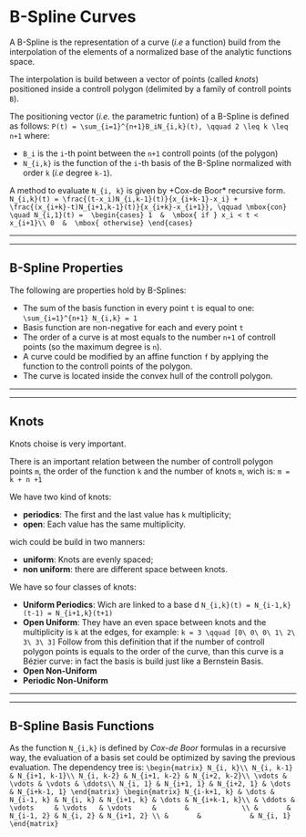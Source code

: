 # B-Spline Curves


A B-Spline is the representation of a curve (*i.e* a function) build from the interpolation of the elements of a normalized base of the analytic functions space.

The interpolation is build between a vector of points (called *knots*) positioned inside a controll polygon (delimited by a family of controll points `B`).

The positioning vector (*i.e.* the parametric funtion) of a B-Spline is defined as follows:
``P(t) = \sum_{i=1}^{n+1}B_iN_{i,k}(t), \qquad 2 \leq k \leq n+1``
where:
 - `B_i` is the `i`-th point between the `n+1` controll points (of the polygon)
 - `N_{i,k}` is the function of the `i`-th basis of the B-Spline normalized with order `k` (*i.e* degree `k-1`).

A method to evaluate `N_{i, k}` is given by +Cox-de Boor* recursive form.
``
    N_{i,k}(t) = \frac{(t-x_i)N_{i,k-1}(t)}{x_{i+k-1}-x_i} + \frac{(x_{i+k}-t)N_{i+1,k-1}(t)}{x_{i+k}-x_{i+1}},
    \qquad \mbox{con} \quad
    N_{i,1}(t) = 
    \begin{cases}
        1  &  \mbox{ if } x_i < t < x_{i+1}\\
        0  &  \mbox{ otherwise}
    \end{cases}
``

---
---
## B-Spline Properties

The following are properties hold by B-Splines:
 - The sum of the basis function in every point `t` is equal to one:
  ``\sum_{i=1}^{n+1} N_{i,k} = 1``
 - Basis function are non-negative for each and every point `t`
 - The order of a curve is at most equals to the number `n+1` of controll points (so the maximum degree is `n`).
 - A curve could be modified by an affine function `f` by applying the function to the controll points of the polygon.
 - The curve is located inside the convex hull of the controll polygon.

---
---
## Knots

Knots choise is very important.

There is an important relation between the number of controll polygon points `m`, the order of the function `k` and the number of knots `m`, wich is:
``m = k + n +1``

We have two kind of knots:
 - **periodics**: The first and the last value has `k` multiplicity;
 - **open**: Each value has the same multiplicity.

wich could be build in two manners:
 - **uniform**: Knots are evenly spaced;
 - **non uniform**: there are different space between knots.

We have so four classes of knots:
 - **Uniform Periodics**: Wich are linked to a base d
   ``N_{i,k}(t) = N_{i-1,k}(t-1) = N_{i+1,k}(t+1)``
 - **Open Uniform**: They have an even space between knots and the multiplicity is `k` at the edges, for example:
   ``k = 3 \qquad [0\ 0\ 0\ 1\ 2\ 3\ 3\ 3]``
   Follow from this definition that if the number of controll polygon points is equals to the order of the curve, than this curve is a Bézier curve: in fact the basis is build just like a Bernstein Basis.
 - **Open Non-Uniform**
 - **Periodic Non-Uniform**

---
---
## B-Spline Basis Functions

As the function `N_{i,k}` is defined by *Cox-de Boor* formulas in a recursive way, the evaluation of a basis set could be optimized by saving the previous evaluation. The dependency tree is:
``
    \begin{matrix}
        N_{i, k}\\
        N_{i, k-1} & N_{i+1, k-1}\\
        N_{i, k-2} & N_{i+1, k-2} & N_{i+2, k-2}\\
        \vdots & \vdots & \vdots & \ddots\\
        N_{i, 1} & N_{i+1, 1} & N_{i+2, 1} & \dots & N_{i+k-1, 1}
    \end{matrix}
    \begin{matrix}
        N_{i-k+1, k} & \dots & N_{i-1, k} & N_{i, k} & N_{i+1, k} & \dots & N_{i+k-1, k}\\
                    & \ddots & \vdots     & \vdots   & \vdots     &       &             \\
                     &       & N_{i-1, 2} & N_{i, 2} & N_{i+1, 2} \\
                     &       &            & N_{i, 1} 
    \end{matrix}
``
